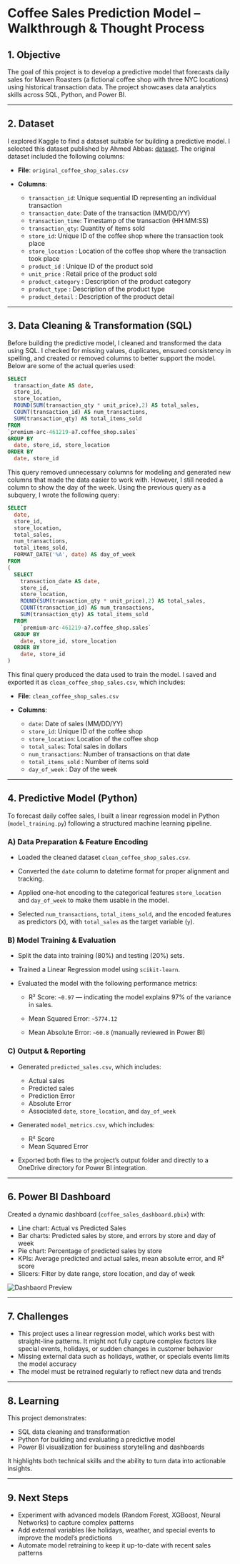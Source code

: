 # Coffee Sales Prediction Model – Walkthrough & Thought Process

## 1. Objective

The goal of this project is to develop a predictive model that forecasts daily sales for Maven Roasters (a fictional coffee shop with three NYC locations) using historical transaction data. The project showcases data analytics skills across SQL, Python, and Power BI.

---

## 2. Dataset

I explored Kaggle to find a dataset suitable for building a predictive model. I selected this dataset published by Ahmed Abbas: [dataset](https://www.kaggle.com/datasets/ahmedabbas757/coffee-sales/data). The original dataset included the following columns:

* **File**: `original_coffee_shop_sales.csv`
* **Columns**:

  * `transaction_id`: Unique sequential ID representing an individual transaction
  * `transaction_date`: Date of the transaction (MM/DD/YY)
  * `transaction_time`: Timestamp of the transaction (HH:MM:SS)
  * `transaction_qty`: Quantity of items sold
  * `store_id`: Unique ID of the coffee shop where the transaction took place
  * `store_location` : Location of the coffee shop where the transaction took place
  * `product_id` : Unique ID of the product sold
  * `unit_price` : Retail price of the product sold
  * `product_category` : Description of the product category
  * `product_type` : Description of the product type
  * `product_detail` : Description of the product detail

---

## 3. Data Cleaning & Transformation (SQL)

Before building the predictive model, I cleaned and transformed the data using SQL. I checked for missing values, duplicates, ensured consistency in spelling, and created or removed columns to better support the model. Below are some of the actual queries used:

```sql
SELECT 
  transaction_date AS date,
  store_id,
  store_location,
  ROUND(SUM(transaction_qty * unit_price),2) AS total_sales,
  COUNT(transaction_id) AS num_transactions,
  SUM(transaction_qty) AS total_items_sold  
FROM 
`premium-arc-461219-a7.coffee_shop.sales`
GROUP BY 
  date, store_id, store_location
ORDER BY 
  date, store_id
```

This query removed unnecessary columns for modeling and generated new columns that made the data easier to work with. However, I still needed a column to show the day of the week. Using the previous query as a subquery, I wrote the following query:

```sql
SELECT 
  date,
  store_id,
  store_location,
  total_sales,
  num_transactions,
  total_items_sold,
  FORMAT_DATE('%A', date) AS day_of_week
FROM 
(
  SELECT 
    transaction_date AS date,
    store_id,
    store_location,
    ROUND(SUM(transaction_qty * unit_price),2) AS total_sales,
    COUNT(transaction_id) AS num_transactions,
    SUM(transaction_qty) AS total_items_sold  
  FROM 
    `premium-arc-461219-a7.coffee_shop.sales`
  GROUP BY 
    date, store_id, store_location
  ORDER BY 
    date, store_id
)
```

This final query produced the data used to train the model. I saved and exported it as `clean_coffee_shop_sales.csv`, which includes:

* **File**: `clean_coffee_shop_sales.csv`
* **Columns**:

  * `date`: Date of sales (MM/DD/YY)
  * `store_id`: Unique ID of the coffee shop
  * `store_location`: Location of the coffee shop
  * `total_sales`: Total sales in dollars
  * `num_transactions`: Number of transactions on that date
  * `total_items_sold` : Number of items sold
  * `day_of_week` : Day of the week
    
---

## 4. Predictive Model (Python)

To forecast daily coffee sales, I built a linear regression model in Python (`model_training.py`) following a structured machine learning pipeline.

### A) Data Preparation & Feature Encoding

* Loaded the cleaned dataset `clean_coffee_shop_sales.csv`.

* Converted the `date` column to datetime format for proper alignment and tracking.

* Applied one-hot encoding to the categorical features `store_location` and `day_of_week` to make them usable in the model.

* Selected `num_transactions`, `total_items_sold`, and the encoded features as predictors (`X`), with `total_sales` as the target variable (`y`).

### B) Model Training & Evaluation

* Split the data into training (80%) and testing (20%) sets.

* Trained a Linear Regression model using `scikit-learn`.

* Evaluated the model with the following performance metrics:

     - R² Score: `~0.97` — indicating the model explains 97% of the variance in sales.

     - Mean Squared Error: `~5774.12`

     - Mean Absolute Error: `~60.8` (manually reviewed in Power BI)

### C) Output & Reporting

* Generated `predicted_sales.csv`, which includes:

   - Actual sales
   - Predicted sales
   - Prediction Error
   - Absolute Error
   - Associated `date`, `store_location`, and `day_of_week`

* Generated `model_metrics.csv`, which includes:
   
   - R² Score
   - Mean Squared Error

* Exported both files to the project’s output folder and directly to a OneDrive directory for Power BI integration.

---

## 6. Power BI Dashboard

Created a dynamic dashboard (`coffee_sales_dashboard.pbix`) with:

* Line chart: Actual vs Predicted Sales
* Bar charts: Predicted sales by store, and errors by store and day of week
* Pie chart: Percentage of predicted sales by store
* KPIs: Average predicted and actual sales, mean absolute error, and R² score
* Slicers: Filter by date range, store location, and day of week

![Dashbaord Preview](coffee_sales_prediction_model/visuals/coffee_dashboard.PNG)

---

## 7. Challenges

* This project uses a linear regression model, which works best with straight-line patterns. It might not fully capture complex factors like special events, holidays, or sudden changes in customer behavior
* Missing external data such as holidays, wather, or specials events limits the model accuracy
* The model must be retrained regularly to reflect new data and trends

---

## 8. Learning

This project demonstrates:

* SQL data cleaning and transformation
* Python for building and evaluating a predictive model
* Power BI visualization for business storytelling and dashboards

It highlights both technical skills and the ability to turn data into actionable insights.

---

## 9. Next Steps

* Experiment with advanced models (Random Forest, XGBoost, Neural Networks) to capture complex patterns
* Add external variables like holidays, weather, and special events to improve the model’s predictions
* Automate model retraining to keep it up-to-date with recent sales patterns

